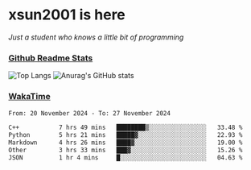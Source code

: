 # xsun2001 is here

*Just a student who knows a little bit of programming*

### [Github Readme Stats](https://github.com/anuraghazra/github-readme-stats)

![Top Langs](https://github-readme-stats.vercel.app/api/top-langs/?username=xsun2001&layout=compact&theme=radical) ![Anurag's GitHub stats](https://github-readme-stats.vercel.app/api?username=xsun2001&show_icons=true&theme=radical)

### [WakaTime](https://wakatime.com)

<!--START_SECTION:waka-->

```txt
From: 20 November 2024 - To: 27 November 2024

C++           7 hrs 49 mins   ████████▒░░░░░░░░░░░░░░░░   33.48 %
Python        5 hrs 21 mins   █████▓░░░░░░░░░░░░░░░░░░░   22.93 %
Markdown      4 hrs 26 mins   ████▓░░░░░░░░░░░░░░░░░░░░   19.00 %
Other         3 hrs 33 mins   ███▓░░░░░░░░░░░░░░░░░░░░░   15.26 %
JSON          1 hr 4 mins     █░░░░░░░░░░░░░░░░░░░░░░░░   04.63 %
```

<!--END_SECTION:waka-->
